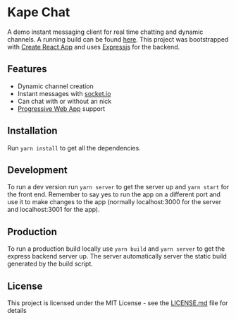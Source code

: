 # Kape Chat

A demo instant messaging client for real time chatting and dynamic channels. A running build can be found [here](https://kapechat.herokuapp.com/).
This project was bootstrapped with [Create React App](https://github.com/facebookincubator/create-react-app) and uses [Expressjs](https://github.com/expressjs/express) for the backend. 

## Features
- Dynamic channel creation
- Instant messages with [socket.io](https://github.com/socketio/socket.io)
- Can chat with or without an nick
- [Progressive Web App](https://developers.google.com/web/progressive-web-apps/) support

## Installation
Run `yarn install` to get all the dependencies.

## Development
To run a dev version run `yarn server` to get the server up and `yarn start` for the front end. Remember to say yes to run the app on a different port and use it to make changes to the app (normally  localhost:3000 for the server and localhost:3001 for the app).

## Production
To run a production build locally use `yarn build` and `yarn server` to get the express backend server up.
The server automatically server the static build generated by the build script.

## License
This project is licensed under the MIT License - see the [LICENSE.md](LICENSE.md) file for details

